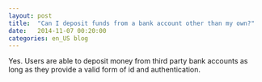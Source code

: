 ```yaml
---
layout: post
title:  "Can I deposit funds from a bank account other than my own?"
date:   2014-11-07 00:20:00
categories: en_US blog
---
```


Yes. Users are able to deposit money from third party bank accounts as long as they provide a valid form of id and authentication.
